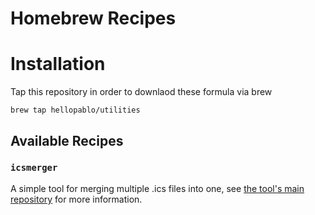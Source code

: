 # Homebrew Recipes

# Installation

Tap this repository in order to downlaod these formula via brew

    brew tap hellopablo/utilities

## Available Recipes

### `icsmerger`

A simple tool for merging multiple .ics files into one, see [the tool's main repository](https://github.com/hellopablo/ics-merger) for more information.